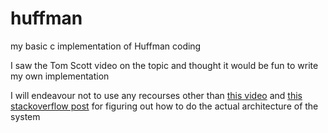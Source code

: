 # huffman
my basic c implementation of Huffman coding

I saw the Tom Scott video on the topic and thought it would be fun to write my own implementation

I will endeavour not to use any recourses other than [this video](https://www.youtube.com/watch?v=JsTptu56GM8) and [this stackoverflow post](https://stackoverflow.com/questions/759707/efficient-way-of-storing-huffman-tree) for figuring out how to do the actual architecture of the system
